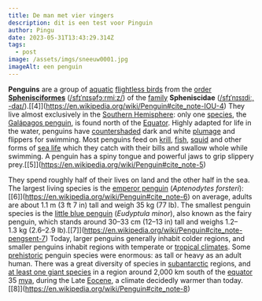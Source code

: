 ```yaml
---
title: De man met vier vingers
description: dit is een test voor Pinguin
author: Pingu
date: 2023-05-31T13:43:29.314Z
tags:
  - post
image: /assets/imgs/sneeuw0001.jpg
imageAlt: een penguin
---
```

**Penguins** are a group of [aquatic](https://en.wikipedia.org/wiki/Water_bird "Water bird") [flightless birds](https://en.wikipedia.org/wiki/Flightless_bird "Flightless bird") from the [order](https://en.wikipedia.org/wiki/Order_(biology) "Order (biology)") **[Sphenisciformes](https://en.wikipedia.org/wiki/List_of_Sphenisciformes_by_population "List of Sphenisciformes by population")** ([/sfɪˈnɪsəfɔːrmiːz/](https://en.wikipedia.org/wiki/Help:IPA/English "Help:IPA/English")) of the [family](https://en.wikipedia.org/wiki/Family_(biology) "Family (biology)") **Spheniscidae** ([/sfɪˈnɪsɪdiː, -daɪ/](https://en.wikipedia.org/wiki/Help:IPA/English "Help:IPA/English")).[\[4]](https://en.wikipedia.org/wiki/Penguin#cite_note-IOU-4) They live almost exclusively in the [Southern Hemisphere](https://en.wikipedia.org/wiki/Southern_Hemisphere "Southern Hemisphere"): only one [species](https://en.wikipedia.org/wiki/Species "Species"), the [Galápagos penguin](https://en.wikipedia.org/wiki/Gal%C3%A1pagos_penguin "Galápagos penguin"), is found north of the [Equator](https://en.wikipedia.org/wiki/Equator "Equator"). Highly adapted for life in the water, penguins have [countershaded](https://en.wikipedia.org/wiki/Countershading "Countershading") dark and white [plumage](https://en.wikipedia.org/wiki/Plumage "Plumage") and flippers for swimming. Most penguins feed on [krill](https://en.wikipedia.org/wiki/Krill "Krill"), [fish](https://en.wikipedia.org/wiki/Fish "Fish"), [squid](https://en.wikipedia.org/wiki/Squid "Squid") and other forms of [sea life](https://en.wikipedia.org/wiki/Sea_life "Sea life") which they catch with their bills and swallow whole while swimming. A penguin has a spiny tongue and powerful jaws to grip slippery prey.[\[5]](https://en.wikipedia.org/wiki/Penguin#cite_note-5)

They spend roughly half of their lives on land and the other half in the sea. The largest living species is the [emperor penguin](https://en.wikipedia.org/wiki/Emperor_penguin "Emperor penguin") (*Aptenodytes forsteri*):[\[6]](https://en.wikipedia.org/wiki/Penguin#cite_note-6) on average, adults are about 1.1 m (3 ft 7 in) tall and weigh 35 kg (77 lb). The smallest penguin species is the [little blue penguin](https://en.wikipedia.org/wiki/Little_penguin "Little penguin") (*Eudyptula minor*), also known as the fairy penguin, which stands around 30–33 cm (12–13 in) tall and weighs 1.2–1.3 kg (2.6–2.9 lb).[\[7]](https://en.wikipedia.org/wiki/Penguin#cite_note-pengsent-7) Today, larger penguins generally inhabit colder regions, and smaller penguins inhabit regions with temperate or [tropical climates](https://en.wikipedia.org/wiki/Tropical_climate "Tropical climate"). Some [prehistoric](https://en.wikipedia.org/wiki/Prehistoric "Prehistoric") penguin species were enormous: as tall or heavy as an adult human. There was a great diversity of species in [subantarctic](https://en.wikipedia.org/wiki/Subantarctic "Subantarctic") regions, and [at least one giant species](https://en.wikipedia.org/wiki/Palaeeudyptes_klekowskii "Palaeeudyptes klekowskii") in a region around 2,000 km south of the [equator](https://en.wikipedia.org/wiki/Equator "Equator") 35 [mya](https://en.wikipedia.org/wiki/Mya_(unit) "Mya (unit)"), during the Late [Eocene](https://en.wikipedia.org/wiki/Eocene "Eocene"), a climate decidedly warmer than today.[\[8]](https://en.wikipedia.org/wiki/Penguin#cite_note-8)